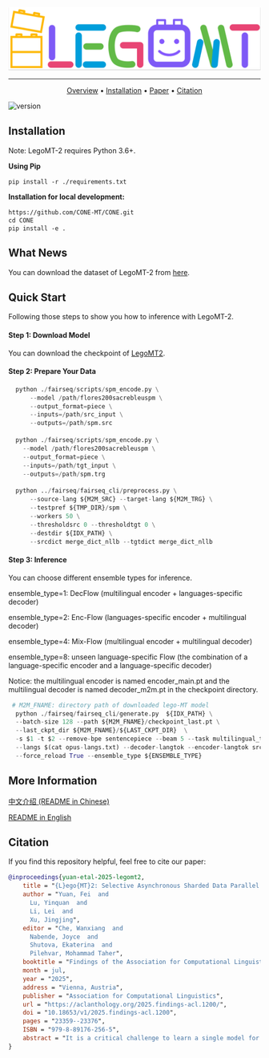 
<div align="center">
<img src="images/lego-MT_logo.png" border="0" width=1200px/>
</div>

------

<p align="center">
  <a href="#overview">Overview</a> •
  <a href="#installation">Installation</a> •
  <a href="https://arxiv.org/pdf/2212.10551.pdf">Paper</a> •
  <a href="#citation">Citation</a> 
</p>

![version](https://img.shields.io/badge/version-0.1-blue)

## Installation
Note: LegoMT-2 requires Python 3.6+.

**Using Pip**
```
pip install -r ./requirements.txt
```


**Installation for local development:**
```
https://github.com/CONE-MT/CONE.git
cd CONE
pip install -e .
```

## What News
You can download the dataset of LegoMT-2 from [here](https://huggingface.co/datasets/Lego-MT/Parallel_Dataset).


## Quick Start
Following those steps to show you how to inference with LegoMT-2.

#### Step 1: Download Model
You can download the checkpoint of [LegoMT2](https://huggingface.co/Lego-MT/LegoMT2/tree/main).


#### Step 2: Prepare Your Data

```python
  python ./fairseq/scripts/spm_encode.py \
      --model /path/flores200sacrebleuspm \
      --output_format=piece \
      --inputs=/path/src_input \
      --outputs=/path/spm.src

  python ./fairseq/scripts/spm_encode.py \
    --model /path/flores200sacrebleuspm \
    --output_format=piece \
    --inputs=/path/tgt_input \
    --outputs=/path/spm.trg

  python ../fairseq/fairseq_cli/preprocess.py \
      --source-lang ${M2M_SRC} --target-lang ${M2M_TRG} \
      --testpref ${TMP_DIR}/spm \
      --workers 50 \
      --thresholdsrc 0 --thresholdtgt 0 \
      --destdir ${IDX_PATH} \
      --srcdict merge_dict_nllb --tgtdict merge_dict_nllb
```

#### Step 3: Inference
You can choose different ensemble types for inference.

ensemble_type=1: DecFlow (multilingual encoder + languages-specific decoder)

ensemble_type=2: Enc-Flow (languages-specific encoder + multilingual decoder)

ensemble_type=4: Mix-Flow (multilingual encoder + multilingual decoder)

ensemble_type=8: unseen language-specific Flow (the combination of a language-specific encoder and a language-specific decoder)

Notice: the multilingual encoder is named encoder_main.pt and the multilingual decoder is named decoder_m2m.pt in the checkpoint directory.

```python
 # M2M_FNAME: directory path of downloaded lego-MT model
  python ./fairseq/fairseq_cli/generate.py  ${IDX_PATH} \
  --batch-size 128 --path ${M2M_FNAME}/checkpoint_last.pt \
  --last_ckpt_dir ${M2M_FNAME}/${LAST_CKPT_DIR}  \
  -s $1 -t $2 --remove-bpe sentencepiece --beam 5 --task multilingual_translation_branch --lang-pairs ${lang_pairs} \
  --langs $(cat opus-langs.txt) --decoder-langtok --encoder-langtok src --gen-subset test \
  --force_reload True --ensemble_type ${ENSEMBLE_TYPE} 
```

## More Information
[中文介绍 (README in Chinese)](readme_Chinese.md)  

[README in English](readme_English.md)

## Citation
If you find this repository helpful, feel free to cite our paper:
```bibtex
@inproceedings{yuan-etal-2025-legomt2,
    title = "{L}ego{MT}2: Selective Asynchronous Sharded Data Parallel Training for Massive Neural Machine Translation",
    author = "Yuan, Fei  and
      Lu, Yinquan  and
      Li, Lei  and
      Xu, Jingjing",
    editor = "Che, Wanxiang  and
      Nabende, Joyce  and
      Shutova, Ekaterina  and
      Pilehvar, Mohammad Taher",
    booktitle = "Findings of the Association for Computational Linguistics: ACL 2025",
    month = jul,
    year = "2025",
    address = "Vienna, Austria",
    publisher = "Association for Computational Linguistics",
    url = "https://aclanthology.org/2025.findings-acl.1200/",
    doi = "10.18653/v1/2025.findings-acl.1200",
    pages = "23359--23376",
    ISBN = "979-8-89176-256-5",
    abstract = "It is a critical challenge to learn a single model for massive languages. Prior methods focus on increasing the model size and training data size. However, large models are difficult to optimize efficiently even with distributed parallel training and translation capacity can interfere among languages. To address the challenge, we propose LegoMT2, an efficient training approach with an asymmetric multi-way model architecture for massive multilingual neural machine translation. LegoMT2 shards 435 languages into 8 language-centric groups and attributes one local encoder for each group{'}s languages and a mix encoder-decoder for all languages. LegoMT2 trains the model through local data parallel and asynchronous distributed updating of parameters. LegoMT2 is 16.2$\times$ faster than the distributed training method for M2M-100-12B (which only for 100 languages) while improving the translation performance by an average of 2.2 BLEU on \textit{Flores-101}, especially performing better for low-resource languages ."
}
```
